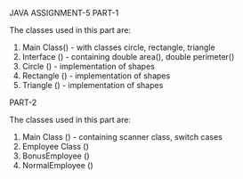 JAVA ASSIGNMENT-5
PART-1

The classes used in this part are:
1) Main Class() - with classes circle, rectangle, triangle
2) Interface () - containing double area(), double perimeter()
3) Circle () - implementation of shapes
4) Rectangle () - implementation of shapes
5) Triangle () - implementation of shapes


PART-2

The classes used in this part are:
1) Main Class () - containing scanner class, switch cases
2) Employee Class ()
3) BonusEmployee () 
4) NormalEmployee ()
